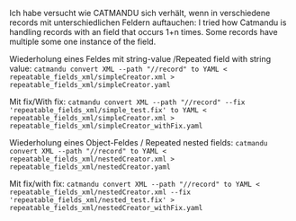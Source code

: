 Ich habe versucht wie CATMANDU sich verhält, wenn in verschiedene records mit unterschiedlichen Feldern auftauchen:
I tried how Catmandu is handling records with an field that occurs 1+n times. Some records have multiple some one instance of the field.

Wiederholung eines Feldes mit string-value /Repeated field with string value:
`catmandu convert XML --path "//record" to YAML < repeatable_fields_xml/simpleCreator.xml > repeatable_fields_xml/simpleCreator.yaml`

Mit fix/With fix:
`catmandu convert XML --path "//record" --fix 'repeatable_fields_xml/simple_test.fix' to YAML < repeatable_fields_xml/simpleCreator.xml > repeatable_fields_xml/simpleCreator_withFix.yaml`

Wiederholung eines Object-Feldes / Repeated nested fields:
`catmandu convert XML --path "//record" to YAML < repeatable_fields_xml/nestedCreator.xml > repeatable_fields_xml/nestedCreator.yaml`

Mit fix/with fix:
`catmandu convert XML --path "//record" to YAML < repeatable_fields_xml/nestedCreator.xml --fix 'repeatable_fields_xml/nested_test.fix' > repeatable_fields_xml/nestedCreator_withFix.yaml`